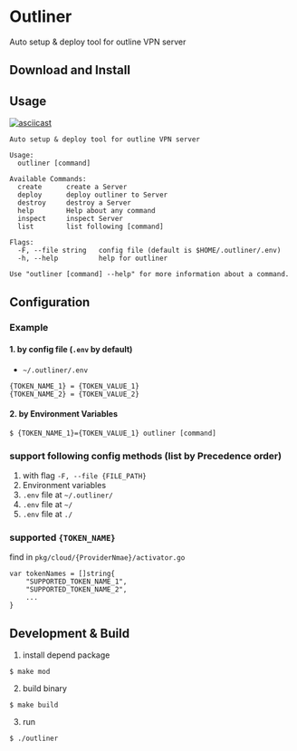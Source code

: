 # Outliner
Auto setup & deploy tool for outline VPN server

## Download and Install

## Usage
[![asciicast](https://asciinema.org/a/265622.svg)](https://asciinema.org/a/265622)
```
Auto setup & deploy tool for outline VPN server

Usage:
  outliner [command]

Available Commands:
  create      create a Server
  deploy      deploy outliner to Server
  destroy     destroy a Server
  help        Help about any command
  inspect     inspect Server
  list        list following [command]

Flags:
  -F, --file string   config file (default is $HOME/.outliner/.env)
  -h, --help          help for outliner

Use "outliner [command] --help" for more information about a command.
```

## Configuration
### Example
#### 1. by config file (`.env` by default)
* `~/.outliner/.env`
```
{TOKEN_NAME_1} = {TOKEN_VALUE_1}
{TOKEN_NAME_2} = {TOKEN_VALUE_2}
```

#### 2. by Environment Variables
```
$ {TOKEN_NAME_1}={TOKEN_VALUE_1} outliner [command]
```

### support following config methods (list by Precedence order)
1. with flag `-F, --file {FILE_PATH}`
2. Environment variables
3. `.env` file at `~/.outliner/`
4. `.env` file at `~/`
5. `.env` file at `./`

### supported `{TOKEN_NAME}`
find in `pkg/cloud/{ProviderNmae}/activator.go` 
```
var tokenNames = []string{
    "SUPPORTED_TOKEN_NAME_1",
    "SUPPORTED_TOKEN_NAME_2",
    ...
}
```

## Development & Build
1. install depend package
```
$ make mod
```
2. build binary
```
$ make build
```
3. run
```
$ ./outliner
```